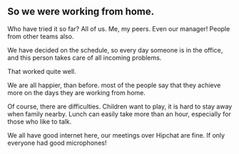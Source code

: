## So we were working from home.
Who have tried it so far?
All of us. Me, my peers. Even our manager! People from other teams also.

We have decided on the schedule, so every day someone is in the office, and this person takes care of all incoming problems. 

That worked quite well. 

We are all happier, than before. most of the people say that they achieve more on the days they are working from home. 

Of course, there are difficulties. Children want to play, it is hard to stay away when family nearby. Lunch can easily take more than an hour, especially for those who like to talk.

We all have good internet here, our meetings over Hipchat are fine. If only everyone had good microphones!